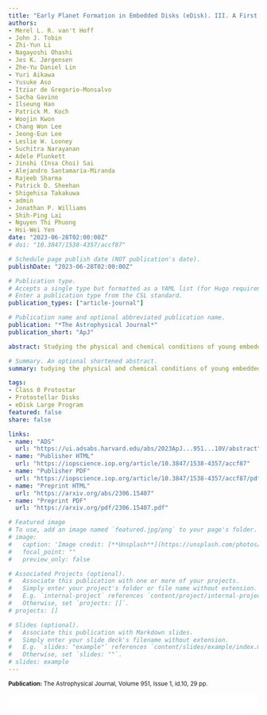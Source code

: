 ```yaml
---
title: "Early Planet Formation in Embedded Disks (eDisk). III. A First High-resolution View of Submillimeter Continuum and Molecular Line Emission toward the Class 0 Protostar L1527 IRS"
authors:
- Merel L. R. van't Hoff
- John J. Tobin
- Zhi-Yun Li
- Nagayoshi Ohashi
- Jes K. Jørgensen
- Zhe-Yu Daniel Lin
- Yuri Aikawa
- Yusuke Aso
- Itziar de Gregorio-Monsalvo
- Sacha Gavino
- Ilseung Han
- Patrick M. Koch
- Woojin Kwon
- Chang Won Lee
- Jeong-Eun Lee
- Leslie W. Looney
- Suchitra Narayanan
- Adele Plunkett
- Jinshi (Insa Choi) Sai
- Alejandro Santamaría-Miranda
- Rajeeb Sharma
- Patrick D. Sheehan
- Shigehisa Takakuwa
- admin
- Jonathan P. Williams
- Shih-Ping Lai
- Nguyen Thi Phuong
- Hsi-Wei Yen
date: "2023-06-28T02:00:00Z"
# doi: "10.3847/1538-4357/accf87"

# Schedule page publish date (NOT publication's date).
publishDate: "2023-06-28T02:00:00Z"

# Publication type.
# Accepts a single type but formatted as a YAML list (for Hugo requirements).
# Enter a publication type from the CSL standard.
publication_types: ["article-journal"]

# Publication name and optional abbreviated publication name.
publication: "*The Astrophysical Journal*"
publication_short: "ApJ"

abstract: Studying the physical and chemical conditions of young embedded disks is crucial to constrain the initial conditions for planet formation. Here we present Atacama Large Millimeter/submillimeter Array observations of dust continuum at ~0.″06 (8 au) resolution and molecular line emission at ~0.″17 (24 au) resolution toward the Class 0 protostar L1527 IRS from the Large Program eDisk (Early Planet Formation in Embedded Disks). The continuum emission is smooth without substructures but asymmetric along both the major and minor axes of the disk as previously observed. The detected lines of 12CO, 13CO, C18O, H2CO, c-C3H2, SO, SiO, and DCN trace different components of the protostellar system, with a disk wind potentially visible in 12CO. The 13CO brightness temperature and the H2CO line ratio confirm that the disk is too warm for CO freezeout, with the snowline located at ~350 au in the envelope. Both molecules show potential evidence of a temperature increase around the disk-envelope interface. SO seems to originate predominantly in UV-irradiated regions such as the disk surface and the outflow cavity walls rather than at the disk-envelope interface as previously suggested. Finally, the continuum asymmetry along the minor axis is consistent with the inclination derived from the large-scale (100″ or 14,000 au) outflow, but opposite to that based on the molecular jet and envelope emission, suggesting a misalignment in the system. Overall, these results highlight the importance of observing multiple molecular species in multiple transitions to characterize the physical and chemical environment of young disks.

# Summary. An optional shortened abstract.
summary: tudying the physical and chemical conditions of young embedded disks is crucial to constrain the initial conditions for planet formation. Here we present Atacama Large Millimeter/submillimeter Array observations of dust continuum at ~0.″06 (8 au) resolution and molecular line emission at ~0.″17 (24 au) resolution toward the Class 0 protostar L1527 IRS from the Large Program eDisk (Early Planet Formation in Embedded Disks).

tags:
- Class 0 Protostar
- Protostellar Disks
- eDisk Large Program
featured: false
share: false

links:
- name: "ADS"
  url: "https://ui.adsabs.harvard.edu/abs/2023ApJ...951...10V/abstract"
- name: "Publisher HTML"
  url: "https://iopscience.iop.org/article/10.3847/1538-4357/accf87"
- name: "Publisher PDF"
  url: "https://iopscience.iop.org/article/10.3847/1538-4357/accf87/pdf"
- name: "Preprint HTML"
  url: "https://arxiv.org/abs/2306.15407"
- name: "Preprint PDF"
  url: "https://arxiv.org/pdf/2306.15407.pdf"

# Featured image
# To use, add an image named `featured.jpg/png` to your page's folder. 
# image:
#   caption: 'Image credit: [**Unsplash**](https://unsplash.com/photos/jdD8gXaTZsc)'
#   focal_point: ""
#   preview_only: false

# Associated Projects (optional).
#   Associate this publication with one or more of your projects.
#   Simply enter your project's folder or file name without extension.
#   E.g. `internal-project` references `content/project/internal-project/index.md`.
#   Otherwise, set `projects: []`.
# projects: []

# Slides (optional).
#   Associate this publication with Markdown slides.
#   Simply enter your slide deck's filename without extension.
#   E.g. `slides: "example"` references `content/slides/example/index.md`.
#   Otherwise, set `slides: ""`.
# slides: example
---
```


<!-- Add the publication's **full text** or **supplementary notes** here. You can use rich formatting such as including [code, math, and images](https://docs.hugoblox.com/content/writing-markdown-latex/). -->
<sup>**Publication:**  The Astrophysical Journal, Volume 951, Issue 1, id.10, 29 pp.</sup>

<html>
  <style>
    section {
        background: white;
        color: black;
        border-radius: 1em;
        padding: 1em;
        left: 50% }
    #inner {
        display: inline-block;
        display: flex;
        align-items: center;
        justify-content: center }
  </style>
  <section>
    <div id="inner">
      <script type='text/javascript' src='https://d1bxh8uas1mnw7.cloudfront.net/assets/embed.js'></script>
        <span style="float:center"; 
          class="__dimensions_badge_embed__" 
          data-doi="10.3847/1538-4357/accf87" 
          data-hide-zero-citations="false" 
          data-legend="always">
        </span>
      <script async src="https://badge.dimensions.ai/badge.js" charset="utf-8"></script>
    </div>
  </section>